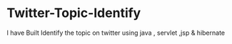 # Twitter-Topic-Identify
I have Built Identify  the topic on twitter using java , servlet ,jsp & hibernate 
